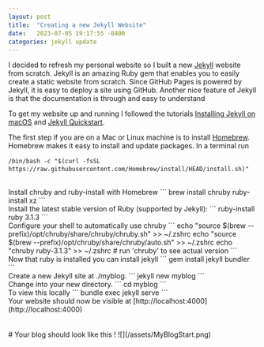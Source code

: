 ```yaml
---
layout: post
title:  "Creating a new Jekyll Website"
date:   2023-07-05 19:17:55 -0400
categories: jekyll update
---
```

I decided to refresh my personal website so I built a new [Jekyll](https://jekyllrb.com) website from scratch. Jekyll is an amazing Ruby gem that enables you to easily create a static website from scratch.   Since GitHub Pages is powered by Jekyll, it is easy to deploy a site using GitHub. Another nice feature of Jekyll is that the documentation is through and easy to understand

To get my website up and running I followed the tutorials [Installing Jekyll on macOS](https://jekyllrb.com/docs/installation/macos/) and [Jekyll Quickstart](https://jekyllrb.com/docs/).

The first step if you are on a Mac or Linux machine is to install [Homebrew](https://brew.sh). Homebrew makes it easy to install and update packages. In a terminal run 
```
/bin/bash -c "$(curl -fsSL https://raw.githubusercontent.com/Homebrew/install/HEAD/install.sh)"
```
<br>
Install chruby and ruby-install with Homebrew
```
brew install chruby ruby-install xz
```
<br>
Install the latest stable version of Ruby (supported by Jekyll):
```
ruby-install ruby 3.1.3
```
<br>
Configure your shell to automatically use chruby
```
echo "source $(brew --prefix)/opt/chruby/share/chruby/chruby.sh" >> ~/.zshrc
echo "source $(brew --prefix)/opt/chruby/share/chruby/auto.sh" >> ~/.zshrc
echo "chruby ruby-3.1.3" >> ~/.zshrc # run 'chruby' to see actual version
```
<br>
Now that ruby is installed you can install jekyll
```
gem install jekyll bundler
```
<br>
Create a new Jekyll site at ./myblog.
```
jekyll new myblog
```
<br>
Change into your new directory.
```
cd myblog
```
<br>
To view this locally
```
bundle exec jekyll serve
```
<br>
Your website should now be visible at [http://localhost:4000](http://localhost:4000)
<br>
<br>
<br>
# Your blog should look like this !
![](/assets/MyBlogStart.png)
